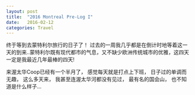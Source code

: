 ```yaml
---
layout: post
title:  "2016 Montreal Pre-Log I"
date:   2016-02-12
categories: Travel
---
```



终于等到去蒙特利尔旅行的日子了！ 过去的一周我几乎都是在倒计时地等着这一天的到来..蒙特利尔既有现代都市的气息，又不缺少欧洲传统城市的优雅，这四天一定是我最近几年最棒的四天!

来渥太华Coop已经有一个半月了， 感觉每天就是打点上下班， 日子过的单调而无趣， 这么多天来， 我甚至连渥太华河都没有见过， 最有名的国会山，
也不知道是什么样子...